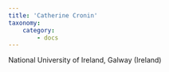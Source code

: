 ```yaml
---
title: 'Catherine Cronin'
taxonomy:
    category:
        - docs
---
```




National University of Ireland, Galway (Ireland)
